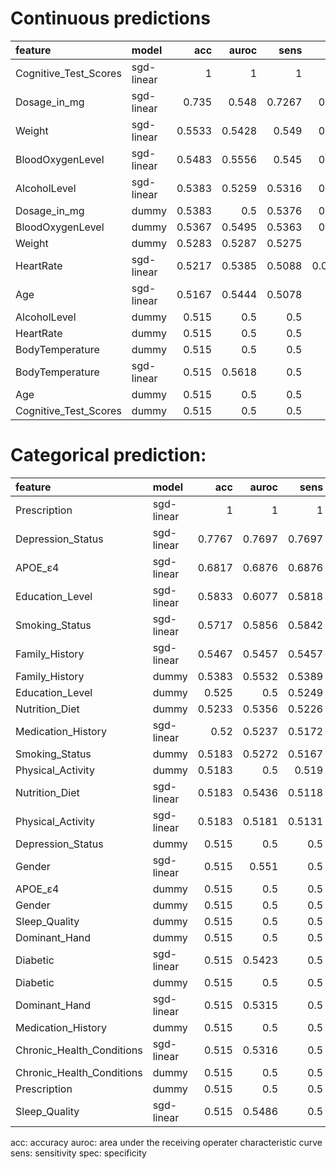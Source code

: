 # Continuous predictions

| feature               | model      |    acc |   auroc |   sens |    spec |     f1 |   bal_acc |
|:----------------------|:-----------|-------:|--------:|-------:|--------:|-------:|----------:|
| Cognitive_Test_Scores | sgd-linear | 1      |  1      | 1      | 1       | 1      |    1      |
| Dosage_in_mg          | sgd-linear | 0.735  |  0.548  | 0.7267 | 0.4533  | 0.7089 |    0.7267 |
| Weight                | sgd-linear | 0.5533 |  0.5428 | 0.549  | 0.3987  | 0.5396 |    0.549  |
| BloodOxygenLevel      | sgd-linear | 0.5483 |  0.5556 | 0.545  | 0.4231  | 0.5382 |    0.545  |
| AlcoholLevel          | sgd-linear | 0.5383 |  0.5259 | 0.5316 | 0.3057  | 0.509  |    0.5316 |
| Dosage_in_mg          | dummy      | 0.5383 |  0.5    | 0.5376 | 0.5123  | 0.5374 |    0.5376 |
| BloodOxygenLevel      | dummy      | 0.5367 |  0.5495 | 0.5363 | 0.5224  | 0.5357 |    0.5363 |
| Weight                | dummy      | 0.5283 |  0.5287 | 0.5275 | 0.505   | 0.5271 |    0.5275 |
| HeartRate             | sgd-linear | 0.5217 |  0.5385 | 0.5088 | 0.08229 | 0.3913 |    0.5088 |
| Age                   | sgd-linear | 0.5167 |  0.5444 | 0.5078 | 0.223   | 0.4523 |    0.5078 |
| AlcoholLevel          | dummy      | 0.515  |  0.5    | 0.5    | 0       | 0.3399 |    0.5    |
| HeartRate             | dummy      | 0.515  |  0.5    | 0.5    | 0       | 0.3399 |    0.5    |
| BodyTemperature       | dummy      | 0.515  |  0.5    | 0.5    | 0       | 0.3399 |    0.5    |
| BodyTemperature       | sgd-linear | 0.515  |  0.5618 | 0.5    | 0       | 0.3399 |    0.5    |
| Age                   | dummy      | 0.515  |  0.5    | 0.5    | 0       | 0.3399 |    0.5    |
| Cognitive_Test_Scores | dummy      | 0.515  |  0.5    | 0.5    | 0       | 0.3399 |    0.5    |

# Categorical prediction:

| feature                   | model      |    acc |   auroc |   sens |   spec |     f1 |   bal_acc |
|:--------------------------|:-----------|-------:|--------:|-------:|-------:|-------:|----------:|
| Prescription              | sgd-linear | 1      |  1      | 1      | 1      | 1      |    1      |
| Depression_Status         | sgd-linear | 0.7767 |  0.7697 | 0.7697 | 0.5395 | 0.7611 |    0.7697 |
| APOE_ε4                   | sgd-linear | 0.6817 |  0.6876 | 0.6876 | 0.89   | 0.6702 |    0.6876 |
| Education_Level           | sgd-linear | 0.5833 |  0.6077 | 0.5818 | 0.5392 | 0.5801 |    0.5818 |
| Smoking_Status            | sgd-linear | 0.5717 |  0.5856 | 0.5842 | 1      | 0.4894 |    0.5842 |
| Family_History            | sgd-linear | 0.5467 |  0.5457 | 0.5457 | 0.512  | 0.545  |    0.5457 |
| Family_History            | dummy      | 0.5383 |  0.5532 | 0.5389 | 0.5534 | 0.538  |    0.5389 |
| Education_Level           | dummy      | 0.525  |  0.5    | 0.5249 | 0.5189 | 0.5238 |    0.5249 |
| Nutrition_Diet            | dummy      | 0.5233 |  0.5356 | 0.5226 | 0.495  | 0.5217 |    0.5226 |
| Medication_History        | sgd-linear | 0.52   |  0.5237 | 0.5172 | 0.4327 | 0.4847 |    0.5172 |
| Smoking_Status            | dummy      | 0.5183 |  0.5272 | 0.5167 | 0.4573 | 0.5154 |    0.5167 |
| Physical_Activity         | dummy      | 0.5183 |  0.5    | 0.519  | 0.5463 | 0.5168 |    0.519  |
| Nutrition_Diet            | sgd-linear | 0.5183 |  0.5436 | 0.5118 | 0.2655 | 0.4679 |    0.5118 |
| Physical_Activity         | sgd-linear | 0.5183 |  0.5181 | 0.5131 | 0.3302 | 0.4972 |    0.5131 |
| Depression_Status         | dummy      | 0.515  |  0.5    | 0.5    | 0      | 0.3399 |    0.5    |
| Gender                    | sgd-linear | 0.515  |  0.551  | 0.5    | 0      | 0.3399 |    0.5    |
| APOE_ε4                   | dummy      | 0.515  |  0.5    | 0.5    | 0      | 0.3399 |    0.5    |
| Gender                    | dummy      | 0.515  |  0.5    | 0.5    | 0      | 0.3399 |    0.5    |
| Sleep_Quality             | dummy      | 0.515  |  0.5    | 0.5    | 0      | 0.3399 |    0.5    |
| Dominant_Hand             | dummy      | 0.515  |  0.5    | 0.5    | 0      | 0.3399 |    0.5    |
| Diabetic                  | sgd-linear | 0.515  |  0.5423 | 0.5    | 0      | 0.3399 |    0.5    |
| Diabetic                  | dummy      | 0.515  |  0.5    | 0.5    | 0      | 0.3399 |    0.5    |
| Dominant_Hand             | sgd-linear | 0.515  |  0.5315 | 0.5    | 0      | 0.3399 |    0.5    |
| Medication_History        | dummy      | 0.515  |  0.5    | 0.5    | 0      | 0.3399 |    0.5    |
| Chronic_Health_Conditions | sgd-linear | 0.515  |  0.5316 | 0.5    | 0      | 0.3399 |    0.5    |
| Chronic_Health_Conditions | dummy      | 0.515  |  0.5    | 0.5    | 0      | 0.3399 |    0.5    |
| Prescription              | dummy      | 0.515  |  0.5    | 0.5    | 0      | 0.3399 |    0.5    |
| Sleep_Quality             | sgd-linear | 0.515  |  0.5486 | 0.5    | 0      | 0.3399 |    0.5    |

acc: accuracy
auroc: area under the receiving operater characteristic curve
sens: sensitivity
spec: specificity
